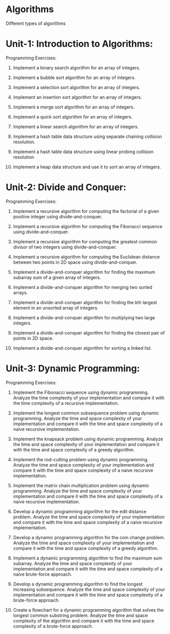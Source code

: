 # Algorithms
Different types of algorithms 

# Unit-1: Introduction to Algorithms:
Programming Exercises:

1. Implement a binary search algorithm for an array of integers.

2. Implement a bubble sort algorithm for an array of integers.

3. Implement a selection sort algorithm for an array of integers.

4. Implement an insertion sort algorithm for an array of integers.

5. Implement a merge sort algorithm for an array of integers.

6. Implement a quick sort algorithm for an array of integers.

7. Implement a linear search algorithm for an array of integers.

8. Implement a hash table data structure using separate chaining collision resolution.

9. Implement a hash table data structure using linear probing collision resolution

10. Implement a heap data structure and use it to sort an array of integers.

# Unit-2: Divide and Conquer:
Programming Exercises:

1. Implement a recursive algorithm for computing the factorial of a given positive integer using divide-and-conquer.

2. Implement a recursive algorithm for computing the Fibonacci sequence using divide-and-conquer.

3. Implement a recursive algorithm for computing the greatest common divisor of two integers using divide-and-conquer.

4. Implement a recursive algorithm for computing the Euclidean distance between two points in 2D space using divide-and-conquer.

5. Implement a divide-and-conquer algorithm for finding the maximum subarray sum of a given array of integers.

6. Implement a divide-and-conquer algorithm for merging two sorted arrays.

7. Implement a divide-and-conquer algorithm for finding the kth largest element in an unsorted array of integers.

8. Implement a divide-and-conquer algorithm for multiplying two large integers.

9. Implement a divide-and-conquer algorithm for finding the closest pair of points in 2D space.

10. Implement a divide-and-conquer algorithm for sorting a linked list.

# Unit-3: Dynamic Programming:

Programming Exercises:

1. Implement the Fibonacci sequence using dynamic programming. Analyze the time complexity of your implementation and compare it with the time complexity of a recursive implementation.

2. Implement the longest common subsequence problem using dynamic programming. Analyze the time and space complexity of your implementation and compare it with the time and space complexity of a naive recursive implementation.

3. Implement the knapsack problem using dynamic programming. Analyze the time and space complexity of your implementation and compare it with the time and space complexity of a greedy algorithm.

4. Implement the rod-cutting problem using dynamic programming. Analyze the time and space complexity of your implementation and compare it with the time and space complexity of a naive recursive implementation.

5. Implement the matrix chain multiplication problem using dynamic programming. Analyze the time and space complexity of your implementation and compare it with the time and space complexity of a naive recursive implementation.

6. Develop a dynamic programming algorithm for the edit distance problem. Analyze the time and space complexity of your implementation and compare it with the time and space complexity of a naive recursive implementation.

7. Develop a dynamic programming algorithm for the coin change problem. Analyze the time and space complexity of your implementation and compare it with the time and space complexity of a greedy algorithm.

8. Implement a dynamic programming algorithm to find the maximum sum subarray. Analyze the time and space complexity of your implementation and compare it with the time and space complexity of a naive brute-force approach.

9. Develop a dynamic programming algorithm to find the longest increasing subsequence. Analyze the time and space complexity of your implementation and compare it with the time and space complexity of a brute-force approach.

10. Create a flowchart for a dynamic programming algorithm that solves the longest common substring problem. Analyze the time and space complexity of the algorithm and compare it with the time and space complexity of a brute-force approach.
